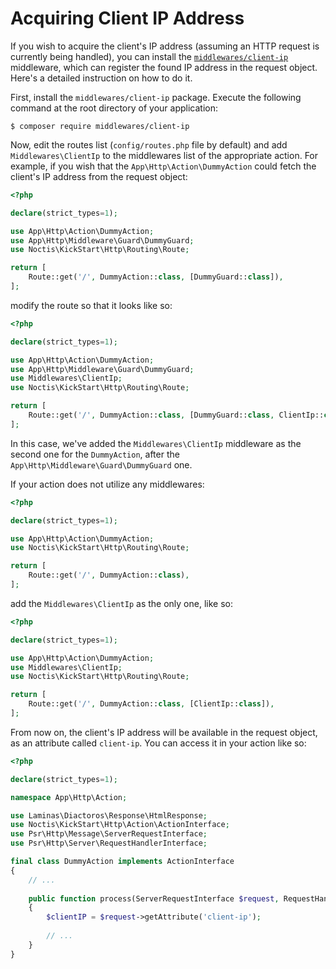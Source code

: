 # Acquiring Client IP Address

If you wish to acquire the client's IP address (assuming an HTTP request is currently being handled), you can install
the [`middlewares/client-ip`](https://github.com/middlewares/client-ip) middleware, which can register the found  IP
address in the request object. Here's a detailed instruction on how to do it.

First, install the `middlewares/client-ip` package. Execute the following command at the root directory of your 
application:

```shell
$ composer require middlewares/client-ip
```

Now, edit the routes list (`config/routes.php` file by default) and add `Middlewares\ClientIp` to the
middlewares list of the appropriate action. For example, if you wish that the `App\Http\Action\DummyAction` could fetch
the client's IP address from the request object:

```php
<?php

declare(strict_types=1);

use App\Http\Action\DummyAction;
use App\Http\Middleware\Guard\DummyGuard;
use Noctis\KickStart\Http\Routing\Route;

return [
    Route::get('/', DummyAction::class, [DummyGuard::class]),
];
```

modify the route so that it looks like so:

```php
<?php

declare(strict_types=1);

use App\Http\Action\DummyAction;
use App\Http\Middleware\Guard\DummyGuard;
use Middlewares\ClientIp;
use Noctis\KickStart\Http\Routing\Route;

return [
    Route::get('/', DummyAction::class, [DummyGuard::class, ClientIp::class]),
];
```

In this case, we've added the `Middlewares\ClientIp` middleware as the second one for the `DummyAction`, after the 
`App\Http\Middleware\Guard\DummyGuard` one.

If your action does not utilize any middlewares:

```php
<?php

declare(strict_types=1);

use App\Http\Action\DummyAction;
use Noctis\KickStart\Http\Routing\Route;

return [
    Route::get('/', DummyAction::class),
];
```

add the `Middlewares\ClientIp` as the only one, like so:

```php
<?php

declare(strict_types=1);

use App\Http\Action\DummyAction;
use Middlewares\ClientIp;
use Noctis\KickStart\Http\Routing\Route;

return [
    Route::get('/', DummyAction::class, [ClientIp::class]),
];
```

From now on, the client's IP address will be available in the request object, as an attribute called `client-ip`. You
can access it in your action like so:

```php
<?php

declare(strict_types=1);

namespace App\Http\Action;

use Laminas\Diactoros\Response\HtmlResponse;
use Noctis\KickStart\Http\Action\ActionInterface;
use Psr\Http\Message\ServerRequestInterface;
use Psr\Http\Server\RequestHandlerInterface;

final class DummyAction implements ActionInterface
{
    // ...
    
    public function process(ServerRequestInterface $request, RequestHandlerInterface $handler): HtmlResponse
    {
        $clientIP = $request->getAttribute('client-ip');
        
        // ...
    }
}
```
